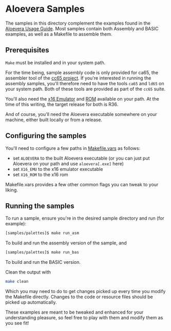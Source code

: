 # Aloevera Samples

The samples in this directory complement the examples found in the [Aloevera Usage Guide](../docs). Most samples contain both Assembly and BASIC examples, as well as a Makefile to assemble them.

## Prerequisites

`Make` must be installed and in your system path.

For the time being, sample assembly code is only provided for ca65, the assembler tool of the [cc65 project](https://github.com/cc65/). If you're interested in running the assembly samples, you'll therefore need to have the tools `ca65` and `ld65` on your system path. Both of these tools are provided as part of the `cc65` suite.

You'll also need the [x16 Emulator](https://github.com/commanderx16/x16-emulator/releases) and [ROM](https://github.com/commanderx16/x16-rom) available on your path. At the time of this writing, the target release for both is R36.

And of course, you'll need the Aloevera executable somewhere on your machine, either built locally or from a release.

## Configuring the samples

You'll need to configure a few paths in [Makefile.vars](Makefile.vars) as follows:

* set `ALOEVERA` to the built Aloevera executable (or you can just put Aloevera on your path and use `aloevera[.exe]` here)
* set `X16_EMU` to the x16 emulator executable
* set `X16_ROM` to the x16 rom

Makefile.vars provides a few other common flags you can tweak to your liking. 

## Running the samples

To run a sample, ensure you're in the desired sample directory and run (for example):

```.sh
[samples/palettes]$ make run_asm
```

To build and run the assembly version of the sample, and

```.sh
[samples/palettes]$ make run_bas
```

To build and run the BASIC version.

Clean the output with 

```.sh
make clean
```

Which you may need to do to get changes picked up every time you modify the Makefile directly. Changes to the code or resource files should be picked up automatically.

These examples are meant to be tweaked and enhanced for your understanding pleasure, so feel free to play with them and modify them as you see fit!









